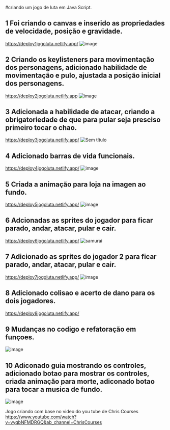 #criando um jogo de luta em Java Script.

## 1 Foi criando o canvas e inserido as propriedades de velocidade, posição e gravidade.
https://deploy1jogoluta.netlify.app/
![image](https://user-images.githubusercontent.com/88566095/185760352-4a13aff2-1f7c-422c-9cae-6a10f6dffca1.png)

## 2 Criando os keylisteners para movimentação dos personagens, adicionado habilidade de movimentação e pulo, ajustada a posição inicial dos personagens.
https://deploy2jogoluta.netlify.app
![image](https://user-images.githubusercontent.com/88566095/185768574-6f629a9b-163c-46d0-8f84-30ae60a508b8.png)

## 3 Adicionada a habilidade de atacar, criando a obrigatoriedade de que para pular seja presciso primeiro tocar o chao.
https://deploy3jogoluta.netlify.app/
![Sem título](https://user-images.githubusercontent.com/88566095/185822090-dcafeb2b-b088-4931-951e-ee2e597199d8.png)

## 4 Adicionado barras de vida funcionais.
https://deploy4jogoluta.netlify.app/
![image](https://user-images.githubusercontent.com/88566095/186041512-7db4a0a8-7af4-4f02-ac87-b236b2da1fed.png)

## 5 Criada a animação para loja na imagen ao fundo.
https://deploy5jogoluta.netlify.app/
![image](https://user-images.githubusercontent.com/88566095/186070024-f2670b5b-304d-4bac-91f1-8eea21fa2d50.png)

## 6 Adcionadas as sprites do jogador para ficar parado, andar, atacar, pular e cair.
https://deploy6jogoluta.netlify.app/
![samurai](https://user-images.githubusercontent.com/88566095/186308553-7c1d8407-18a0-4250-9fc1-5faca89b6906.png)

## 7 Adicionado as sprites do jogador 2 para ficar parado, andar, atacar, pular e cair.
https://deploy7jogoluta.netlify.app/
![image](https://user-images.githubusercontent.com/88566095/186788677-a176b0cc-c565-42fc-b866-dd19f5f45085.png)
## 8 Adicionado colisao e acerto de dano para os dois jogadores.
https://deploy8jogoluta.netlify.app/
## 9 Mudanças no codigo e refatoração em funçoes.
![image](https://user-images.githubusercontent.com/88566095/186806142-d4ddf069-381a-4da3-b252-c23354934265.png)
## 10 Adiconado guia mostrando os controles, adicionado botao para mostrar os controles, criada animação para morte, adiconado botao para tocar a musica de fundo.
![image](https://user-images.githubusercontent.com/88566095/187083483-d48e5b91-856d-4510-b310-00e5351150cf.png)






Jogo criando com base no video do you tube de Chris Courses
https://www.youtube.com/watch?v=vyqbNFMDRGQ&ab_channel=ChrisCourses
